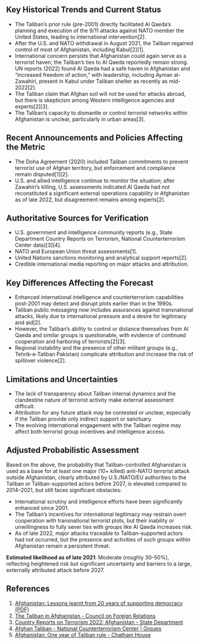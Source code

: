 ## Key Historical Trends and Current Status

- The Taliban’s prior rule (pre-2001) directly facilitated Al Qaeda’s planning and execution of the 9/11 attacks against NATO member the United States, leading to international intervention[2].
- After the U.S. and NATO withdrawal in August 2021, the Taliban regained control of most of Afghanistan, including Kabul[2][1].
- International concern persists that Afghanistan could again serve as a terrorist haven; the Taliban’s ties to Al Qaeda reportedly remain strong. UN reports (2022) found Al Qaeda had a safe haven in Afghanistan and “increased freedom of action,” with leadership, including Ayman al-Zawahiri, present in Kabul under Taliban shelter as recently as mid-2022[2].
- The Taliban claim that Afghan soil will not be used for attacks abroad, but there is skepticism among Western intelligence agencies and experts[2][3].
- The Taliban’s capacity to dismantle or control terrorist networks within Afghanistan is unclear, particularly in urban areas[3].

## Recent Announcements and Policies Affecting the Metric

- The Doha Agreement (2020) included Taliban commitments to prevent terrorist use of Afghan territory, but enforcement and compliance remain disputed[1][2].
- U.S. and allied intelligence continue to monitor the situation; after Zawahiri’s killing, U.S. assessments indicated Al Qaeda had not reconstituted a significant external operations capability in Afghanistan as of late 2022, but disagreement remains among experts[2].

## Authoritative Sources for Verification

- U.S. government and intelligence community reports (e.g., State Department Country Reports on Terrorism, National Counterterrorism Center data)[3][4].
- NATO and European Union threat assessments[1].
- United Nations sanctions monitoring and analytical support reports[2].
- Credible international media reporting on major attacks and attribution.

## Key Differences Affecting the Forecast

- Enhanced international intelligence and counterterrorism capabilities post-2001 may detect and disrupt plots earlier than in the 1990s.
- Taliban public messaging now includes assurances against transnational attacks, likely due to international pressure and a desire for legitimacy and aid[2].
- However, the Taliban’s ability to control or distance themselves from Al Qaeda and similar groups is questionable, with evidence of continued cooperation and harboring of terrorists[2][3].
- Regional instability and the presence of other militant groups (e.g., Tehrik-e-Taliban Pakistan) complicate attribution and increase the risk of spillover violence[2].

## Limitations and Uncertainties

- The lack of transparency about Taliban internal dynamics and the clandestine nature of terrorist activity make external assessment difficult.
- Attribution for any future attack may be contested or unclear, especially if the Taliban provide only indirect support or sanctuary.
- The evolving international engagement with the Taliban regime may affect both terrorist group incentives and intelligence access.

## Adjusted Probabilistic Assessment

Based on the above, the probability that Taliban-controlled Afghanistan is used as a base for at least one major (10+ killed) anti-NATO terrorist attack outside Afghanistan, clearly attributed by U.S./NATO/EU authorities to the Taliban or Taliban-supported actors before 2027, is elevated compared to 2014–2021, but still faces significant obstacles:
- International scrutiny and intelligence efforts have been significantly enhanced since 2001.
- The Taliban’s incentives for international legitimacy may restrain overt cooperation with transnational terrorist plots, but their inability or unwillingness to fully sever ties with groups like Al Qaeda increases risk.
- As of late 2022, major attacks traceable to Taliban-supported actors had not occurred, but the presence and activities of such groups within Afghanistan remain a persistent threat.

**Estimated likelihood as of late 2021**: Moderate (roughly 30–50%), reflecting heightened risk but significant uncertainty and barriers to a large, externally attributed attack before 2027.

## References

1. [Afghanistan: Lessons learnt from 20 years of supporting democracy (PDF)](https://www.europarl.europa.eu/cmsdata/266950/Study%20on%20Afghanistan_final.pdf)
2. [The Taliban in Afghanistan - Council on Foreign Relations](https://www.cfr.org/backgrounder/taliban-afghanistan)
3. [Country Reports on Terrorism 2022: Afghanistan - State Department](https://www.state.gov/reports/country-reports-on-terrorism-2022/afghanistan/)
4. [Afghan Taliban - National Counterterrorism Center | Groups](https://www.dni.gov/nctc/groups/afghan_taliban.html)
5. [Afghanistan: One year of Taliban rule - Chatham House](https://www.chathamhouse.org/2022/08/afghanistan-one-year-taliban-rule)